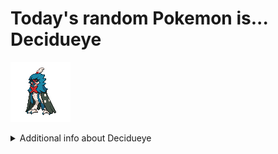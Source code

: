 # Today's random Pokemon is... Decidueye

![Decidueye shiny sprite](https://raw.githubusercontent.com/PokeAPI/sprites/master/sprites/pokemon/shiny/724.png)

<details>
<summary>Additional info about Decidueye</summary>

| srpite type | image |
|------|------|
| back_default | ![Decidueye back_default sprite](https://raw.githubusercontent.com/PokeAPI/sprites/master/sprites/pokemon/back/724.png) |
| back_shiny | ![Decidueye back_shiny sprite](https://raw.githubusercontent.com/PokeAPI/sprites/master/sprites/pokemon/back/shiny/724.png) |
| front_default | ![Decidueye front_default sprite](https://raw.githubusercontent.com/PokeAPI/sprites/master/sprites/pokemon/724.png) | </details>